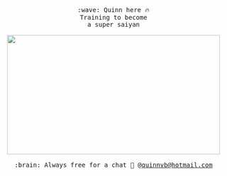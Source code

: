 <p align="center" >
  <samp>
    :wave: Quinn here 🔥
    <br>Training to become
      <br>a super saiyan
    <br><br><img src="https://media.giphy.com/media/GRSnxyhJnPsaQy9YLn/giphy.gif" width="480" height="270" frameBorder="0" class="giphy-embed" ></img>
    <br><br>:brain: Always free for a chat 👊 @<a href="mailto:quinnvb@hotmail.com?subject=Hey Quinn!">quinnvb@hotmail.com</a>
  </samp>
</p>

<!--
**BoukaJr/BoukaJr** is a ✨ _special_ ✨ repository because its `README.md` (this file) appears on your GitHub profile.

Here are some ideas to get you started:

- 🔭 I’m currently working on ...
- 🌱 I’m currently learning ...
- 👯 I’m looking to collaborate on ...
- 🤔 I’m looking for help with ...
- 💬 Ask me about ...
- 📫 How to reach me: ...
- 😄 Pronouns: ...
- ⚡ Fun fact: ...
-->
